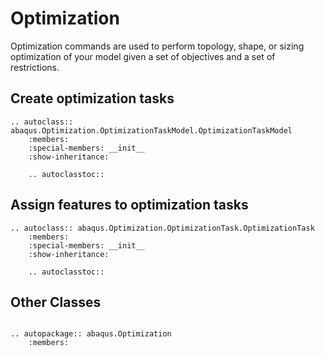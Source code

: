 # Optimization

Optimization commands are used to perform topology, shape, or sizing optimization of your model given a set of objectives and a set of restrictions.

## Create optimization tasks

```{eval-rst}
.. autoclass:: abaqus.Optimization.OptimizationTaskModel.OptimizationTaskModel
    :members:
    :special-members: __init__
    :show-inheritance:

    .. autoclasstoc::
```

## Assign features to optimization tasks

```{eval-rst}
.. autoclass:: abaqus.Optimization.OptimizationTask.OptimizationTask
    :members:
    :special-members: __init__
    :show-inheritance:

    .. autoclasstoc::

```

## Other Classes

```{eval-rst}

.. autopackage:: abaqus.Optimization
    :members:
```
